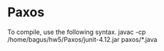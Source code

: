 # Paxos

To compile, use the following syntax.
javac -cp /home/bagus/hw5/Paxos/junit-4.12.jar paxos/*.java
